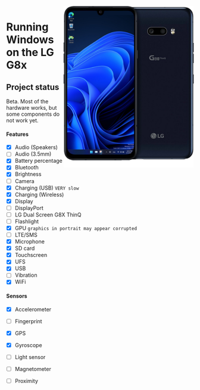 <img align="right" src="https://github.com/n00b69/woa-mh2lm/blob/main/mh2lm.png" width="350" alt="Windows 11 running on mh2lm">

# Running Windows on the LG G8x

## Project status
Beta. Most of the hardware works, but some components do not work yet.

#### Features
- [x] Audio (Speakers)
- [ ] Audio (3.5mm)
- [x] Battery percentage
- [x] Bluetooth
- [x] Brightness
- [ ] Camera
- [x] Charging (USB) ```VERY slow```
- [x] Charging (Wireless)
- [x] Display
- [ ] DisplayPort
- [ ] LG Dual Screen G8X ThinQ
- [ ] Flashlight
- [x] GPU ```graphics in portrait may appear corrupted```
- [ ] LTE/SMS
- [x] Microphone
- [x] SD card
- [x] Touchscreen
- [x] UFS
- [x] USB
- [ ] Vibration
- [x] WiFi

#### Sensors
- [x] Accelerometer
- [ ] Fingerprint
- [x] GPS
- [x] Gyroscope
- [ ] Light sensor
- [ ] Magnetometer
- [ ] Proximity






















